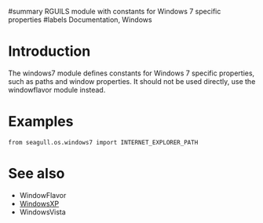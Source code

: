 ﻿#summary RGUILS module with constants for Windows 7 specific properties
#labels Documentation, Windows

# Introduction #

The windows7 module defines constants for Windows 7 specific properties, such as paths and window properties. It should not be used directly, use the windowflavor module instead.


# Examples #

```
from seagull.os.windows7 import INTERNET_EXPLORER_PATH
```

# See also #

  * WindowFlavor
  * [WindowsXP](WindowsXP.md)
  * WindowsVista